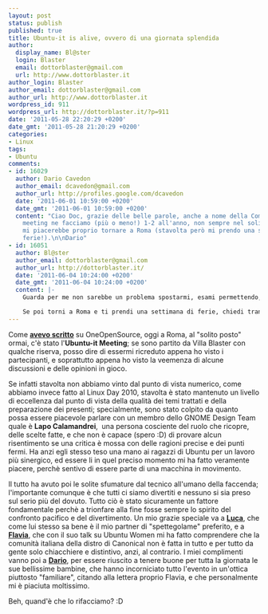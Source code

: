 ```yaml
---
layout: post
status: publish
published: true
title: Ubuntu-it is alive, ovvero di una giornata splendida
author:
  display_name: Bl@ster
  login: Blaster
  email: dottorblaster@gmail.com
  url: http://www.dottorblaster.it
author_login: Blaster
author_email: dottorblaster@gmail.com
author_url: http://www.dottorblaster.it
wordpress_id: 911
wordpress_url: http://dottorblaster.it/?p=911
date: '2011-05-28 22:20:29 +0200'
date_gmt: '2011-05-28 21:20:29 +0200'
categories:
- Linux
tags:
- Ubuntu
comments:
- id: 16029
  author: Dario Cavedon
  author_email: dcavedon@gmail.com
  author_url: http://profiles.google.com/dcavedon
  date: '2011-06-01 10:59:00 +0200'
  date_gmt: '2011-06-01 10:59:00 +0200'
  content: "Ciao Doc, grazie delle belle parole, anche a nome della Comunità. \nUbuntu-it
    meeting ne facciamo (più o meno!) 1-2 all'anno, non sempre nel solito posto, ma
    mi piacerebbe proprio tornare a Roma (stavolta però mi prendo una settimana di
    ferie!).\n\nDario"
- id: 16051
  author: Bl@ster
  author_email: dottorblaster@gmail.com
  author_url: http://dottorblaster.it/
  date: '2011-06-04 10:24:00 +0200'
  date_gmt: '2011-06-04 10:24:00 +0200'
  content: |-
    Guarda per me non sarebbe un problema spostarmi, esami permettendo, quindi magari potersi rivedere :D

    Se poi torni a Roma e ti prendi una settimana di ferie, chiedi tranquillamente di me, Luca e Flavia per farti da ciceroni in giro per Roma ;)
---
```

<p>Come <strong><a href="http://www.oneopensource.it/23/05/2011/ubuntu-it-meeting-a-roma-il-28-29-maggio/">avevo scritto</a></strong> su OneOpenSource, oggi a Roma, al "solito posto" ormai, c'è stato l'<strong>Ubuntu-it Meeting</strong>; se sono partito da Villa Blaster con qualche riserva, posso dire di essermi ricreduto appena ho visto i partecipanti, e soprattutto appena ho visto la veemenza di alcune discussioni e delle opinioni in gioco.</p>
<p>Se infatti stavolta non abbiamo vinto dal punto di vista numerico, come abbiamo invece fatto al Linux Day 2010, stavolta è stato mantenuto un livello di eccellenza dal punto di vista della qualità dei temi trattati e della preparazione dei presenti; specialmente, sono stato colpito da quanto possa essere piacevole parlare con un membro dello GNOME Design Team quale è <strong>Lapo Calamandrei</strong>,  una persona cosciente del ruolo che ricopre, delle scelte fatte, e che non è capace (spero :D) di provare alcun risentimento se una critica è mossa con delle ragioni precise e dei punti fermi. Ha anzi egli stesso teso una mano ai ragazzi di Ubuntu per un lavoro più sinergico, ed essere li in quel preciso momento mi ha fatto veramente piacere, perchè sentivo di essere parte di una macchina in movimento.</p>
<p>Il tutto ha avuto poi le solite sfumature dal tecnico all'umano della faccenda; l'importante comunque è che tutti ci siamo divertiti e nessuno si sia preso sul serio più del dovuto. Tutto ciò è stato sicuramente un fattore fondamentale perchè a trionfare alla fine fosse sempre lo spirito del confronto pacifico e del divertimento. Un mio grazie speciale va a <strong><a href="http://elleuca.blogspot.com/">Luca</a></strong>, che come lui stesso sa bene è il mio partner di "spettegolame" preferito, e a <strong><a href="http://deindre.wordpress.com/">Flavia</a></strong>, che con il suo talk su Ubuntu Women mi ha fatto comprendere che la comunità italiana della distro di Canonical non è fatta in tutto e per tutto da gente solo chiacchiere e distintivo, anzi, al contrario. I miei complimenti vanno poi a <strong><a href="http://dariocavedon.blogspot.com/">Dario</a></strong>, per essere riuscito a tenere buone per tutta la giornata le sue bellissime bambine, che hanno incorniciato tutto l'evento in un'ottica piuttosto "familiare", citando alla lettera proprio Flavia, e che personalmente mi è piaciuta moltissimo.</p>
<p>Beh, quand'è che lo rifacciamo? :D</p>
